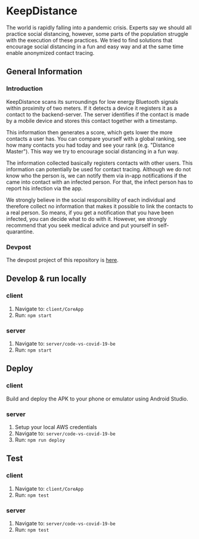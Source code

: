 # KeepDistance

The world is rapidly falling into a pandemic crisis. Experts say we should all practice social distancing, however, some parts of the population struggle with the execution of these practices. We tried to find solutions that encourage social distancing in a fun and easy way and at the same time enable anonymized contact tracing.

## General Information

### Introduction

KeepDistance scans its surroundings for low energy Bluetooth signals within proximity of two meters. If it detects a device it registers it as a contact to the backend-server. The server identifies if the contact is made by a mobile device and stores this contact together with a timestamp.

This information then generates a score, which gets lower the more contacts a user has. You can compare yourself with a global ranking, see how many contacts you had today and see your rank (e.g. "Distance Master"). This way we try to encourage social distancing in a fun way.

The information collected basically registers contacts with other users. This information can potentially be used for contact tracing. Although we do not know who the person is, we can notify them via in-app notifications if the came into contact with an infected person. For that, the infect person has to report his infection via the app.

We strongly believe in the social responsibility of each individual and therefore collect no information that makes it possible to link the contacts to a real person. So means, if you get a notification that you have been infected, you can decide what to do with it. However, we strongly recommend that you seek medical advice and put yourself in self-quarantine.

### Devpost
The devpost project of this repository is [here](https://devpost.com/software/keepdistance).

## Develop & run locally

### client

1. Navigate to: `client/CoreApp`
2. Run: `npm start`

### server

1. Navigate to: `server/code-vs-covid-19-be`
2. Run: `npm start`

## Deploy

### client

Build and deploy the APK to your phone or emulator using Android Studio.

### server

1. Setup your local AWS credentials
2. Navigate to: `server/code-vs-covid-19-be`
3. Run: `npm run deploy`


## Test

### client

1. Navigate to: `client/CoreApp`
2. Run: `npm test`

### server

1. Navigate to: `server/code-vs-covid-19-be`
2. Run: `npm test`
